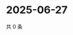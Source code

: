 # 2025-06-27

共 0 条

<!-- BEGIN ZHIHUQUESTIONS -->
<!-- 最后更新时间 Fri Jun 27 2025 20:22:05 GMT+0800 (China Standard Time) -->

<!-- END ZHIHUQUESTIONS -->
